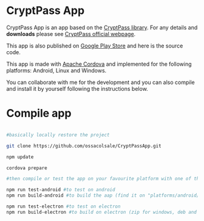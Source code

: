 # CryptPass App

CryptPass App is an app based on the [CryptPass library](../CryptPass). For any details and __downloads__ please see [CryptPass official webpage](https://giancarlomangiagli.it/en/CryptPass_password_manager.html).

This app is also published on [Google Play Store](https://play.google.com/store/apps/details?id=com.cryptpass.app) and here is the source code.

This app is made with [Apache Cordova](https://cordova.apache.org/) and implemented for the following platforms: Android, Linux and Windows.

You can collaborate with me for the development and you can also compile and install it by yourself following the instructions below.

# Compile app

```BASH

#basically locally restore the project

git clone https://github.com/ossacolsale/CryptPassApp.git

npm update

cordova prepare

#then compile or test the app on your favourite platform with one of the above commands:

npm run test-android #to test on android
npm run build-android #to build the aap (find it on "platforms/android/app/build/outputs/bundle/release/")

npm run test-electron #to test on electron
npm run build-electron #to build on electron (zip for windows, deb and zip for linux, find them on "platforms/electron/build/")

```